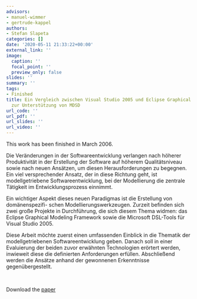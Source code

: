 ```yaml
---
advisors:
- manuel-wimmer
- gertrude-kappel
authors:
- Stefan Slapeta
categories: []
date: '2020-05-11 21:33:22+00:00'
external_link: ''
image:
  caption: ''
  focal_point: ''
  preview_only: false
slides: ''
summary: ''
tags:
- Finished
title: Ein Vergleich zwischen Visual Studio 2005 und Eclipse Graphical Modeling Framework
  zur Unterstützung von MDSD
url_code: ''
url_pdf: ''
url_slides: ''
url_video: ''
---
```


This work has been finished in March 2006.

Die Veränderungen in der Softwareentwicklung verlangen nach höherer Produktivität in der Erstellung der Software auf höherem Qualitätsniveau sowie nach neuen Ansätzen, um diesen Herausforderungen zu begegnen. Ein viel versprechender Ansatz, der in diese Richtung geht, ist modellgetriebene Softwareentwicklung, bei der Modellierung die zentrale Tätigkeit im Entwicklungsprozess einnimmt.

Ein wichtiger Aspekt dieses neuen Paradigmas ist die Erstellung von domänenspezifi- schen Modellierungswerkzeugen. Zurzeit befinden sich zwei große Projekte in Durchführung, die sich diesem Thema widmen: das Eclipse Graphical Modeling Framework sowie die Microsoft DSL-Tools für Visual Studio 2005.

Diese Arbeit möchte zuerst einen umfassenden Einblick in die Thematik der modellgetriebenen Softwareentwicklung geben. Danach soll in einer Evaluierung der beiden zuvor erwähnten Technologien erörtert werden, inwieweit diese die definierten Anforderungen erfüllen. Abschließend werden die Ansätze anhand der gewonnenen Erkenntnisse gegenübergestellt.

&nbsp;

 Download the [paper](https://www.big.tuwien.ac.at/app/uploads/2016/10/Slapeta_paper.pdf)